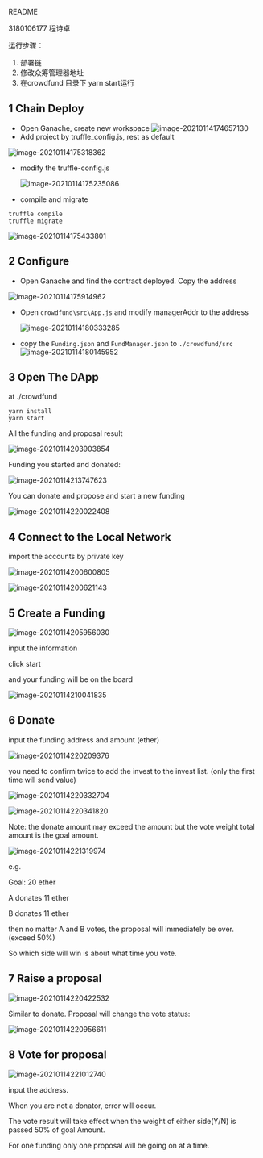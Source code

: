 README

3180106177 程诗卓

运行步骤：

1. 部署链
2. 修改众筹管理器地址
3. 在crowdfund 目录下 yarn start运行



## 1	Chain Deploy

- Open Ganache, create new workspace
 ![image-20210114174657130](C:\Users\Eternal\AppData\Roaming\Typora\typora-user-images\image-20210114174657130.png)
- Add project by truffle_config.js, rest as default

![image-20210114175318362](C:\Users\Eternal\AppData\Roaming\Typora\typora-user-images\image-20210114175318362.png)

- modify the truffle-config.js

  ![image-20210114175235086](C:\Users\Eternal\AppData\Roaming\Typora\typora-user-images\image-20210114175235086.png)

- compile and migrate

~~~
truffle compile
truffle migrate
~~~



![image-20210114175433801](C:\Users\Eternal\AppData\Roaming\Typora\typora-user-images\image-20210114175433801.png)

## 2	Configure

- Open  Ganache and find the contract deployed. Copy the address

![image-20210114175914962](C:\Users\Eternal\AppData\Roaming\Typora\typora-user-images\image-20210114175914962.png)

- Open ```crowdfund\src\App.js``` and modify managerAddr to the address

  ![image-20210114180333285](C:\Users\Eternal\AppData\Roaming\Typora\typora-user-images\image-20210114180333285.png)

- copy the ```Funding.json``` and ```FundManager.json``` to ```./crowdfund/src``` 
 ![image-20210114180145952](C:\Users\Eternal\AppData\Roaming\Typora\typora-user-images\image-20210114180145952.png)

## 3	Open The DApp

at ./crowdfund

```
yarn install
yarn start
```

All the funding and proposal result

![image-20210114203903854](C:\Users\Eternal\AppData\Roaming\Typora\typora-user-images\image-20210114203903854.png)

Funding you started and donated:

![image-20210114213747623](C:\Users\Eternal\AppData\Roaming\Typora\typora-user-images\image-20210114213747623.png)

You can donate and propose and start a new funding

![image-20210114220022408](C:\Users\Eternal\AppData\Roaming\Typora\typora-user-images\image-20210114220022408.png)

## 4	Connect to the Local Network

import the accounts by private key

![image-20210114200600805](C:\Users\Eternal\AppData\Roaming\Typora\typora-user-images\image-20210114200600805.png)



 ![image-20210114200621143](C:\Users\Eternal\AppData\Roaming\Typora\typora-user-images\image-20210114200621143.png)





## 5	Create a Funding

![image-20210114205956030](C:\Users\Eternal\AppData\Roaming\Typora\typora-user-images\image-20210114205956030.png)

input the information

click start

and your funding will be on the board

![image-20210114210041835](C:\Users\Eternal\AppData\Roaming\Typora\typora-user-images\image-20210114210041835.png)

## 6	Donate

input the funding address and amount (ether)

![image-20210114220209376](C:\Users\Eternal\AppData\Roaming\Typora\typora-user-images\image-20210114220209376.png)

you need to confirm twice to add the invest to the invest list. (only the first time will send value)

![image-20210114220332704](C:\Users\Eternal\AppData\Roaming\Typora\typora-user-images\image-20210114220332704.png)

![image-20210114220341820](C:\Users\Eternal\AppData\Roaming\Typora\typora-user-images\image-20210114220341820.png)

Note: the donate amount may exceed the amount but the vote weight total amount is the goal amount.

![image-20210114221319974](C:\Users\Eternal\AppData\Roaming\Typora\typora-user-images\image-20210114221319974.png)

e.g.

Goal: 20 ether

A donates 11 ether

B donates 11 ether

then no matter A and B votes, the proposal will immediately be over. (exceed 50%)

So which side will win is about what time you vote.


## 7	Raise a proposal

![image-20210114220422532](C:\Users\Eternal\AppData\Roaming\Typora\typora-user-images\image-20210114220422532.png)

Similar to donate. Proposal will change the vote status:

![image-20210114220956611](C:\Users\Eternal\AppData\Roaming\Typora\typora-user-images\image-20210114220956611.png)



## 8	Vote for proposal

![image-20210114221012740](C:\Users\Eternal\AppData\Roaming\Typora\typora-user-images\image-20210114221012740.png)

input the address.

When you are not a donator, error will occur.

The vote result will take effect when the weight of either side(Y/N) is passed 50% of goal Amount.

For one funding only one proposal will be going on at a time.